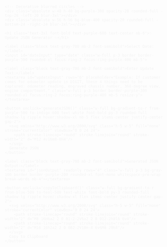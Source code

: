 
<html lang="en">
<head>
  <meta charset="UTF-8">
  <title>✨ Update JSON Generator ✨</title>
  <meta name="viewport" content="width=device-width, initial-scale=1">
  <!-- Tailwind CSS CDN -->
  <script src="https://cdn.tailwindcss.com"></script>
  <!-- Google Font -->
  <link href="https://fonts.googleapis.com/css2?family=Poppins:wght@400;600;700&display=swap" rel="stylesheet">
  <style>
    body { font-family: 'Poppins', sans-serif; }
    .fade-in { animation: fadeIn 0.8s ease forwards; }
    @keyframes fadeIn {
      from { opacity: 0; transform: translateY(30px); }
      to   { opacity: 1; transform: translateY(0); }
    }
    .ripple {
      position: relative;
      overflow: hidden;
    }
    .ripple::after {
      content: "";
      position: absolute;
      border-radius: 50%;
      width: 100px;
      height: 100px;
      background: rgba(255, 255, 255, 0.4);
      top: 50%;
      left: 50%;
      pointer-events: none;
      transform: translate(-50%, -50%) scale(0);
      opacity: 0;
      transition: transform 0.6s, opacity 1s;
    }
    .ripple:active::after {
      transform: translate(-50%, -50%) scale(2);
      opacity: 1;
      transition: 0s;
    }
  </style>
</head>
<body class="min-h-screen flex items-center justify-center bg-gradient-to-br from-green-100 to-blue-200 p-4">

  <div class="bg-white rounded-3xl shadow-2xl p-8 max-w-xl w-full fade-in relative overflow-hidden">

    <!-- Decorative blurred circles -->
    <div class="absolute w-48 h-48 bg-purple-300 opacity-20 rounded-full -top-20 -left-20 blur-3xl"></div>
    <div class="absolute w-56 h-56 bg-blue-400 opacity-20 rounded-full -bottom-24 -right-24 blur-3xl"></div>

    <h1 class="text-3xl font-bold text-purple-600 text-center mb-6">✨ Update JSON Generator ✨</h1>

    <label class="block text-gray-700 mb-2 font-semibold">Select Date:</label>
    <input id="dateInput" type="date" class="w-full p-3 border border-purple-300 rounded-xl focus:ring-2 focus:ring-purple-400 mb-5">

    <label class="block text-gray-700 mb-2 font-semibold">Enter Update Text:</label>
    <textarea id="updateInput" rows="6" placeholder="Example: If customer comes for odometer update in DIGIT, these 4 things need to be captured: odometer reading, engraved chassis number, 360-degree view, engine compartment." class="w-full p-3 border border-purple-300 rounded-xl focus:ring-2 focus:ring-purple-400 mb-5 resize-y"></textarea>

    <button onclick="generateJSON()" class="w-full bg-gradient-to-r from-purple-500 to-indigo-600 text-white font-bold py-3 rounded-full shadow-lg ripple hover:shadow-xl mb-5 flex items-center justify-center gap-2">
      <svg xmlns="http://www.w3.org/2000/svg" class="h-5 w-5" fill="none" stroke="currentColor" viewBox="0 0 24 24">
        <path stroke-linecap="round" stroke-linejoin="round" stroke-width="2" d="M12 4v16m8-8H4"/>
      </svg>
      Generate JSON
    </button>

    <label class="block text-gray-700 mb-2 font-semibold">Generated JSON Output:</label>
    <textarea id="jsonOutput" readonly rows="4" class="w-full p-3 bg-gray-100 border border-purple-200 rounded-xl font-mono whitespace-pre-wrap break-words mb-4"></textarea>

    <button onclick="copyToClipboard()" class="w-full bg-gradient-to-r from-blue-500 to-teal-500 text-white font-bold py-3 rounded-full shadow-lg ripple hover:shadow-xl flex items-center justify-center gap-2">
      <svg xmlns="http://www.w3.org/2000/svg" class="h-5 w-5" fill="none" stroke="currentColor" viewBox="0 0 24 24">
        <path stroke-linecap="round" stroke-linejoin="round" stroke-width="2" d="M8 16H6a2 2 0 01-2-2V6a2 2 0 012-2h8l6 6v4"/>
        <path stroke-linecap="round" stroke-linejoin="round" stroke-width="2" d="M16 16h2a2 2 0 002-2V10m-4 6v6M8 20h8"/>
      </svg>
      Copy to Clipboard
    </button>

  </div>

  <!-- Toast Message -->
  <div id="toast" class="fixed bottom-6 left-1/2 transform -translate-x-1/2 bg-green-500 text-white px-4 py-2 rounded-full shadow-lg hidden"></div>

  <script>
    // Set today's date as default
    document.getElementById("dateInput").value = new Date().toISOString().split('T')[0];

    // Toast notification
    function showToast(message, type = 'success') {
      const toast = document.getElementById("toast");
      toast.textContent = message;
      toast.className = `fixed bottom-6 left-1/2 transform -translate-x-1/2 text-white px-4 py-2 rounded-full shadow-lg bg-${type === 'success' ? 'green' : type === 'error' ? 'red' : 'blue'}-500`;
      toast.style.display = 'block';
      setTimeout(() => { toast.style.display = 'none'; }, 3000);
    }

    // Generate JSON function
    function generateJSON() {
      const date = document.getElementById("dateInput").value;
      const updateText = document.getElementById("updateInput").value;

      if (!date) {
        showToast("Please select a date!", 'error');
        return;
      }

      if (!updateText.trim()) {
        showToast("Please enter update text!", 'error');
        return;
      }

      // Clean and normalize text
      let cleanedUpdate = updateText.replace(/(\r\n|\n|\r)/g, ' ');
      cleanedUpdate = cleanedUpdate.replace(/\s\s+/g, ' ').trim();
      cleanedUpdate = cleanedUpdate.replace(/"/g, '\\"');

      const jsonOutput = `{ date: "${date}", update: "${cleanedUpdate}" }`;
      document.getElementById("jsonOutput").value = jsonOutput;

      showToast("JSON generated successfully!");
    }

    // Copy to clipboard function
    function copyToClipboard() {
      const output = document.getElementById("jsonOutput").value;
      if (!output.trim()) {
        showToast("No JSON output available!", 'error');
        return;
      }

      navigator.clipboard.writeText(output).then(() => {
        showToast("Copied to clipboard!");
      }).catch(() => {
        showToast("Failed to copy.", 'error');
      });
    }
  </script>

</body>
</html>
